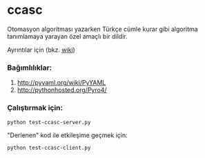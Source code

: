 ccasc
==========
Otomasyon algoritması yazarken Türkçe cümle kurar gibi algoritma tanımlamaya yarayan özel amaçlı bir dildir. 

Ayrıntılar için (bkz. [wiki](https://github.com/ceremcem/ccasc-yaml/wiki)) 

### Bağımlılıklar: 

1. http://pyyaml.org/wiki/PyYAML
2. http://pythonhosted.org/Pyro4/

### Çalıştırmak için: 

```
python test-ccasc-server.py
```

"Derlenen" kod ile etkileşime geçmek için: 

```
python test-ccasc-client.py
```
